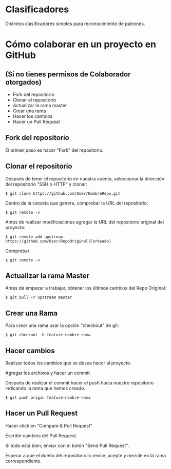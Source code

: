 # Clasificadores
Distintos clasificadores simples para reconocimiento de patrones.


# Cómo colaborar en un proyecto en GitHub
## (Si no tienes permisos de Colaborador otorgados)

*   Fork del repositorio
*   Clonar el repositorio
*   Actualizar la rama master
*   Crear una rama
*   Hacer los cambios
*   Hacer un Pull Request

## Fork del repositorio

El primer paso es hacer "Fork" del repositorio.

## Clonar el repositorio

Después de tener el repositorio en nuestra cuenta, seleccionar la dirección del repositorio "SSH o HTTP" y clonar:

`$ git clone https://github.com/User/NombreRepo.git`

Dentro de la carpeta que genera, comprobar la URL del repositorio:

`$ git remote -v`

Antes de realizar modificaciones agregar la URL del repositorio original del proyecto:

`$ git remote add upstream https://github.com/User/RepoOriginal(Forkeado)`

Comprobar

`$ git remote -v`

## Actualizar la rama Master

Antes de empezar a trabajar, obtener los últimos cambios del Repo Original:

`$ git pull -r upstream master`

## Crear una Rama

Para crear una rama usar la opción "checkout" de git:

`$ git checkout -b feature-nombre-rama`

## Hacer cambios

Realizar todos los cambios que se desea hacer al proyecto.

Agregar los archivos y hacer un commit

Después de realizar el commit hacer el push hacia nuestro repositorio indicando la rama que hemos creado.

`$ git push origin feature-nombre-rama`

## Hacer un Pull Request

Hacer click en "Compare & Pull Request"

Escribir cambios del Pull Request.

Si todo está bien, enviar con el botón "Send Pull Request".

Esperar a que el dueño del repositorio lo revise, acepte y mezcle en la rama correspondiente.
